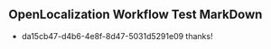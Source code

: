 ## OpenLocalization Workflow Test MarkDown
* da15cb47-d4b6-4e8f-8d47-5031d5291e09 thanks!

<!--HONumber=Aug16_HO4-->


